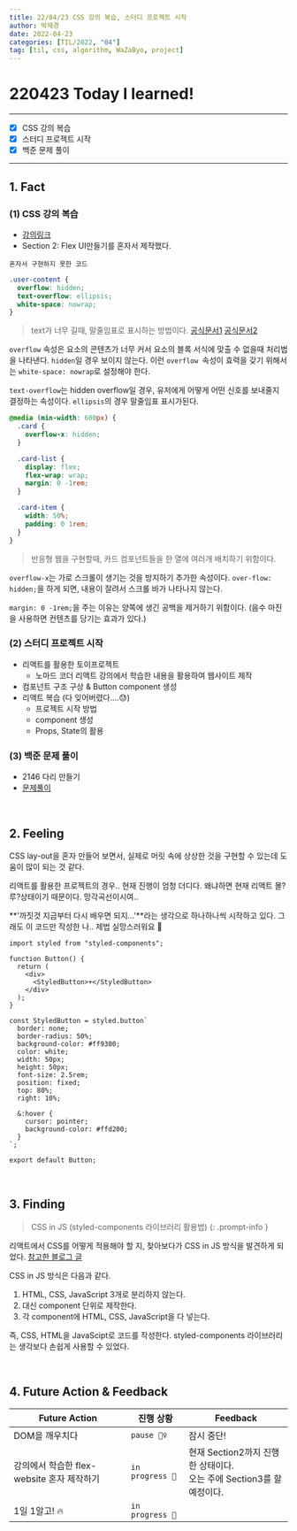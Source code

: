 ```yaml
---
title: 22/04/23 CSS 강의 복습, 스터디 프로젝트 시작
author: 박재경
date: 2022-04-23
categories: [TIL/2022, "04"]
tag: [til, css, algorithm, WaZaByo, project]
---
```


# 220423 Today I learned!

---

- [x]  CSS 강의 복습
- [x]  스터디 프로젝트 시작
- [x]  백준 문제 풀이

---

## 1. Fact 

### (1) CSS 강의 복습

- [강의링크](https://www.inflearn.com/course/css-flex-grid-%EC%A0%9C%EB%8C%80%EB%A1%9C-%EC%9D%B5%ED%9E%88%EA%B8%B0/dashboard)
- Section 2:  Flex UI만들기를 혼자서 제작했다.

`혼자서 구현하지 못한 코드`

```css
.user-content {
  overflow: hidden;
  text-overflow: ellipsis;
  white-space: nowrap;
}
```

> text가 너무 길때, 말줄임표로 표시하는 방법이다.  [공식문서1](https://developer.mozilla.org/ko/docs/Web/CSS/overflow)  [공식문서2](https://developer.mozilla.org/en-US/docs/Web/CSS/text-overflow)

`overflow` 속성은 요소의 콘텐츠가 너무 커서 요소의 블록 서식에 맞출 수 없을때 처리법을 나타낸다. `hidden`일 경우 보이지 않는다. 이런 `overflow `속성이 효력을 갖기 위해서는 `white-space: nowrap`로 설정해야 한다. 

`text-overflow`는 hidden overflow일 경우, 유저에게 어떻게 어떤 신호를 보내줄지 결정하는 속성이다. `ellipsis`의 경우 말줄임표 표시가된다. 



```css
@media (min-width: 600px) {
  .card {
    overflow-x: hidden;
  }

  .card-list {
    display: flex;
    flex-wrap: wrap;
    margin: 0 -1rem;
  }

  .card-item {
    width: 50%;
    padding: 0 1rem;
  }
}
```

> 반응형 웹을 구현할때, 카드 컴포넌트들을 한 열에 여러개 배치하기 위함이다.

`overflow-x`는 가로 스크롤이 생기는 것을 방지하기 추가한 속성이다. `over-flow: hidden;`을 하게 되면, 내용이 잘려서 스크롤 바가 나타나지 않는다. 

`margin: 0 -1rem;`을 주는 이유는 양쪽에 생긴 공백을 제거하기 위함이다. (음수 마진을 사용하면 컨텐츠를 당기는 효과가 있다.)




### (2) 스터디 프로젝트 시작

- 리액트를 활용한 토이프로젝트 
  - 노마드 코더 리액트 강의에서 학습한 내용을 활용하여 웹사이트 제작
- 컴포넌트 구조 구상 & Button component 생성
- 리액트 복습 (다 잊어버렸다....😓)
  - 프로젝트 시작 방법 
  - component 생성
  - Props, State의 활용 




### (3) 백준 문제 풀이

- 2146 다리 만들기
- [문제풀이](https://github.com/JaeKP/Study/tree/master/algorithm/1%EC%9D%BC1%EC%95%8C%EA%B3%A0/04%EC%9B%94/0423)

<br>

## 2. Feeling

CSS lay-out을 혼자 만들어 보면서, 실제로 머릿 속에 상상한 것을 구현할 수 있는데 도움이 많이 되는 것 같다. 

리액트를 활용한 프로젝트의 경우.. 현재 진행이 엄청 더디다. 왜냐하면 현재 리액트 몰?루?상태이기 때문이다. 망각곡선이시여..

**'까짓것 지금부터 다시 배우면 되지...'**라는 생각으로 하나하나씩 시작하고 있다. 그래도 이 코드만 작성한 나.. 제법 실망스러워요 🥺

```react
import styled from "styled-components";

function Button() {
  return (
    <div>
      <StyledButton>+</StyledButton>
    </div>
  );
}

const StyledButton = styled.button`
  border: none;
  border-radius: 50%;
  background-color: #ff9300;
  color: white;
  width: 50px;
  height: 50px;
  font-size: 2.5rem;
  position: fixed;
  top: 80%;
  right: 10%;

  &:hover {
    cursor: pointer;
    background-color: #ffd200;
  }
`;

export default Button;
```

<br>

## 3. Finding 

> CSS in JS (styled-components 라이브러리 활용법) 
{: .prompt-info }

리액트에서 CSS를 어떻게 적용해야 할 지, 찾아보다가 CSS in JS 방식을 발견하게 되었다.  [참고한 블로그 글](https://www.daleseo.com/react-styled-components/) 

CSS in JS 방식은 다음과 같다. 

1. HTML, CSS, JavaScript 3개로 분리하지 않는다.  
2. 대신 component 단위로 제작한다.  
3. 각 component에 HTML, CSS, JavaScript을 다 넣는다. 

즉, CSS, HTML을 JavaScipt로 코드를 작성한다.  styled-components 라이브러리는 생각보다 손쉽게 사용할 수 있었다. 

<br>

## 4. Future Action & Feedback

| Future Action                              | 진행 상황       | Feedback                                                     |
| ------------------------------------------ | --------------- | ------------------------------------------------------------ |
| DOM을 깨우치다                             | `pause 🤦‍♀️ `     | 잠시 중단!                                                   |
| 강의에서 학습한 flex-website 혼자 제작하기 | `in progress 🚀` | 현재 Section2까지 진행한 상태이다.<br />오는 주에 Section3를 할 예정이다. |
| 1일 1알고! 🔥                               | `in progress 🚀` |                                                              |

<br>
